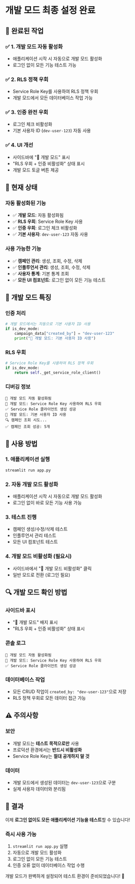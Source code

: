 # 개발 모드 최종 설정 완료

## 🎉 **완료된 작업**

### ✅ **1. 개발 모드 자동 활성화**
- 애플리케이션 시작 시 자동으로 개발 모드 활성화
- 로그인 없이 모든 기능 테스트 가능

### ✅ **2. RLS 정책 우회**
- Service Role Key를 사용하여 RLS 정책 우회
- 개발 모드에서 모든 데이터베이스 작업 가능

### ✅ **3. 인증 완전 우회**
- 로그인 체크 비활성화
- 기본 사용자 ID (`dev-user-123`) 자동 사용

### ✅ **4. UI 개선**
- 사이드바에 "🔧 개발 모드" 표시
- "RLS 우회 + 인증 비활성화" 상태 표시
- 개발 모드 토글 버튼 제공

## 🚀 **현재 상태**

### **자동 활성화된 기능**
- ✅ **개발 모드**: 자동 활성화됨
- ✅ **RLS 우회**: Service Role Key 사용
- ✅ **인증 우회**: 로그인 체크 비활성화
- ✅ **기본 사용자**: `dev-user-123` 자동 사용

### **사용 가능한 기능**
- ✅ **캠페인 관리**: 생성, 조회, 수정, 삭제
- ✅ **인플루언서 관리**: 생성, 조회, 수정, 삭제
- ✅ **사용자 통계**: 기본 통계 조회
- ✅ **모든 UI 컴포넌트**: 로그인 없이 모든 기능 테스트

## 🔧 **개발 모드 특징**

### **인증 처리**
```python
# 개발 모드에서는 자동으로 기본 사용자 ID 사용
if is_dev_mode:
    campaign_data["created_by"] = "dev-user-123"
    print("🔧 개발 모드: 기본 사용자 ID 사용")
```

### **RLS 우회**
```python
# Service Role Key를 사용하여 RLS 정책 우회
if is_dev_mode:
    return self._get_service_role_client()
```

### **디버깅 정보**
```
🔧 개발 모드 자동 활성화됨
🔧 개발 모드: Service Role Key 사용하여 RLS 우회
✅ Service Role 클라이언트 생성 성공
🔧 개발 모드: 기본 사용자 ID 사용
🔍 캠페인 조회 시도...
✅ 캠페인 조회 성공: 5개
```

## 🎯 **사용 방법**

### **1. 애플리케이션 실행**
```bash
streamlit run app.py
```

### **2. 자동 개발 모드 활성화**
- 애플리케이션 시작 시 자동으로 개발 모드 활성화
- 로그인 없이 바로 모든 기능 사용 가능

### **3. 테스트 진행**
- 캠페인 생성/수정/삭제 테스트
- 인플루언서 관리 테스트
- 모든 UI 컴포넌트 테스트

### **4. 개발 모드 비활성화 (필요시)**
- 사이드바에서 "🔴 개발 모드 비활성화" 클릭
- 일반 모드로 전환 (로그인 필요)

## 🔍 **개발 모드 확인 방법**

### **사이드바 표시**
- "🔧 개발 모드" 배지 표시
- "RLS 우회 + 인증 비활성화" 상태 표시

### **콘솔 로그**
```
🔧 개발 모드 자동 활성화됨
🔧 개발 모드: Service Role Key 사용하여 RLS 우회
✅ Service Role 클라이언트 생성 성공
```

### **데이터베이스 작업**
- 모든 CRUD 작업이 `created_by: "dev-user-123"`으로 저장
- RLS 정책 우회로 모든 데이터 접근 가능

## ⚠️ **주의사항**

### **보안**
- 개발 모드는 **테스트 목적으로만** 사용
- 프로덕션 환경에서는 **반드시 비활성화**
- Service Role Key는 **절대 공개하지 말 것**

### **데이터**
- 개발 모드에서 생성된 데이터는 `dev-user-123`으로 구분
- 실제 사용자 데이터와 분리됨

## 🎉 **결과**

이제 **로그인 없이도 모든 애플리케이션 기능을 테스트**할 수 있습니다!

### **즉시 사용 가능**
1. `streamlit run app.py` 실행
2. 자동으로 개발 모드 활성화
3. 로그인 없이 모든 기능 테스트
4. 인증 오류 없이 데이터베이스 작업 수행

개발 모드가 완벽하게 설정되어 테스트 환경이 준비되었습니다! 🚀
